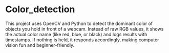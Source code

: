 # Color_detection
This project uses OpenCV and Python to detect the dominant color of objects you hold in front of a webcam. Instead of raw RGB values, it shows the actual color name (like red, blue, or black) and logs results with timestamps. If nothing is held, it responds accordingly, making computer vision fun and beginner-friendly.
